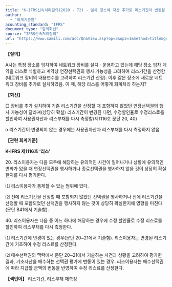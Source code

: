 ```yaml
---
title: "K-IFRS신속처리질의(2020 - 72) - 임차 장소에 자산 추가로 리스기간이 변동될 경우의 리스 회계처리"
author:
  - "회계기준원"
acounting_standard: "IFRS"
document_type: "질의회신"
source: "IFRS신속처리질의"
url: "https://www.samili.com/acc/QnaView.asp?op=3&op2=1&method=title&group=2124-15;1&orgcode=3&searchword=&page=27&code=K%2DIFRS%EC%8B%A0%EC%86%8D%EC%B2%98%EB%A6%AC%EC%A7%88%EC%9D%98%2D72%3A202009"
---
```

**【질의】**

  

A사는 특정 장소를 임차하여 네트워크 장비를 설치ㆍ운용하고 있는데 해당 장소 임차 계약을 리스로 식별하고 계약상 연장선택권의 행사 가능성을 고려하여 리스기간을 산정함(네트워크 장비의 내용연수를 고려하여 리스기간 산정). 이후 같은 장소에 새로운 네트워크 장비를 추가로 설치하였음. 이 때, 해당 리스를 어떻게 회계처리 하는지?

  
  

**【회신】**

  

□ 장비를 추가 설치하여 기존 리스기간을 산정할 때 포함하지 않았던 연장선택권의 행사 가능성이 달라져(상당히 확실) 리스기간이 변경된 다면, 수정할인율로 수정리스료를 할인하여 사용권자산과 리스부채를 다시 측정함(제1116호 문단 20, 40)

  

o 리스기간이 변경되지 않는 경우에는 사용권자산과 리스부채를 다시 측정하지 않음

  
  

**【관련 회계기준】**

  

**K-IFRS 제1116호 ‘리스’**

  

20\. 리스이용자는 다음 모두에 해당하는 유의적인 사건이 일어나거나 상황에 유의적인 변화가 있을 때 연장선택권을 행사하거나 종료선택권을 행사하지 않을 것이 상당히 확실한지를 다시 평가한다.

⑴ 리스이용자가 통제할 수 있는 범위에 있다.

⑵ 전에 리스기간을 산정할 때 포함되지 않았던 선택권을 행사하거나 전에 리스기간을 산정할 때 포함되었던 선택권을 행사하지 않는 것이 상당히 확실한지에 영향을 미친다(문단 B41에서 기술함).

  

40\. 리스이용자는 다음 중 어느 하나에 해당하는 경우에 수정 할인율로 수정 리스료를 할인하여 리스부채를 다시 측정한다.

⑴ 리스기간에 변경이 있는 경우(문단 20~21에서 기술함). 리스이용자는 변경된 리스기간에 기초하여 수정 리스료를 산정한다.

⑵ 매수선택권의 맥락에서 문단 20~21에서 기술하는 사건과 상황을 고려하여 평가한 결과, 기초자산을 매수하는 선택권 평가에 변동이 있는 경우. 리스이용자는 매수선택권에 따라 지급할 금액의 변동을 반영하여 수정 리스료를 산정한다.

  
  

**【색인어】** 리스기간, 리스부채 재측정
